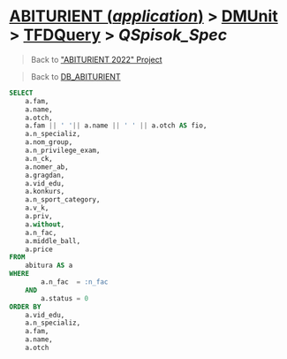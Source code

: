 
# [ABITURIENT (*application*)](../../app_abiturient_2022.md) > [DMUnit](../DMUnit.md) > [TFDQuery](TDFQuery.md) > *QSpisok_Spec*

> Back to ["ABITURIENT 2022" Project](/README.md)

> Back to [DB_ABITURIENT](../../../db/db_abiturient_2022.md)

```sql
SELECT
    a.fam,
    a.name,
    a.otch,
    a.fam || ' '|| a.name || ' ' || a.otch AS fio,
    a.n_specializ,
    a.nom_group,
    a.n_privilege_exam,
    a.n_ck,
    a.nomer_ab,
    a.gragdan,
    a.vid_edu,
    a.konkurs,
    a.n_sport_category,
    a.v_k,
    a.priv,
    a.without,
    a.n_fac,
    a.middle_ball,
    a.price
FROM
    abitura AS a
WHERE
        a.n_fac  = :n_fac
    AND
        a.status = 0
ORDER BY
    a.vid_edu,
    a.n_specializ,
    a.fam,
    a.name,
    a.otch
```